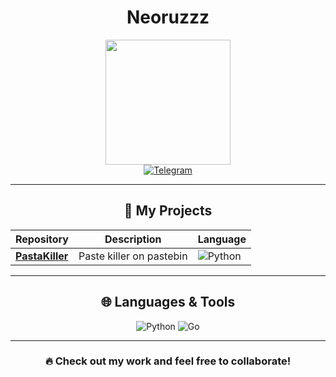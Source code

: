 <div align="center"><h1>Neoruzzz</h1></div>
<div id="header" align="center">
  <img src="https://i.imgur.com/sN7TPOw.jpeg" width="200"/>
</div>
<div id="badges" align="center">
  <a href="https://t.me/sv1zx">
    <img src="https://img.shields.io/badge/Telegram-2CA5E0?style=for-the-badge&logo=telegram&logoColor=white" alt="Telegram"/>
  </a>
</div>

---

<div align="center"><h2>📂 My Projects</h2></div>

| Repository | Description | Language |
|------------|-------------|----------|
| [**PastaKiller**](https://github.com/Neoruzzz/PastaKiller) | Paste killer on pastebin | ![Python](https://img.shields.io/badge/Python-blue?logo=python&logoColor=white) |

---

<div align="center"><h2>🌐 Languages & Tools</h2></div>

<div id="badges" align="center">
  <img src="https://img.shields.io/badge/Python-14354C?style=for-the-badge&logo=python&logoColor=white" alt="Python"/>
  <img src="https://img.shields.io/badge/JavaScript-43853D?style=for-the-badge&logo=javascript&logoColor=white" alt="Go"/>
</div>

---

<div align="center">
  <h3>🔥 Check out my work and feel free to collaborate!</h3>
</div>
